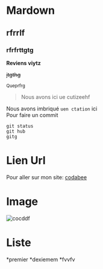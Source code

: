 # Mardown
## rfrrlf
### rfrfrttgtg

**Reviens viytz**

~~jtgthg~~

<sup>Queprfrg</sup>

> Nous avons ici ue cutizeehf 

Nous avons imbriqué `uen ctation` ici  
Pour faire un commit 
````
git status  
git hub  
gitg      
````

# Lien Url  

Pour aller sur mon site: [codabee](https://smiley.store)  


# Image

![cocddf](https://static.wixstatic.com/media/536dac_a9516135c97e4f6db596da687146584e~mv2_d_1836_3264_s_2.jpg/v1/crop/x_0,y_487,w_1836,h_2291/fill/w_389,h_485,al_c,q_80,usm_0.66_1.00_0.01,enc_auto/2018-05-28%2010_18_02.jpg)

# Liste

*premier
    *dexiemem
        *fvvfv
